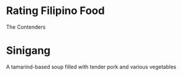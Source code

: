 # Rating Filipino Food
The Contenders
<h1> <strong> Sinigang </strong> </h1>
<p> A tamarind-based soup filled with tender pork and various vegetables </p>
